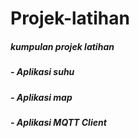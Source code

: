 # Projek-latihan

##### kumpulan projek latihan
##### - Aplikasi suhu
##### - Aplikasi map
##### - Aplikasi MQTT Client

